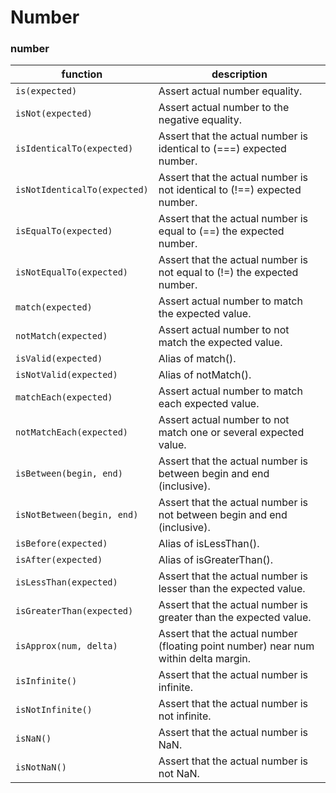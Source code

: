 # Number

### number

| function | description |
| -- | -- |
|` is(expected) `                   | Assert actual number equality. |
|` isNot(expected) `                | Assert actual number to the negative equality. |
|` isIdenticalTo(expected) `        | Assert that the actual number is identical to (===) expected number. |
|` isNotIdenticalTo(expected) `     | Assert that the actual number is not identical to (!==) expected number. |
|` isEqualTo(expected) `            | Assert that the actual number is equal to (==) the expected number. |
|` isNotEqualTo(expected) `         | Assert that the actual number is not equal to (!=) the expected number. |
|` match(expected) `                | Assert actual number to match the expected value. |
|` notMatch(expected) `             | Assert actual number to not match the expected value. |
|` isValid(expected) `              | Alias of match(). |
|` isNotValid(expected) `           | Alias of notMatch(). |
|` matchEach(expected) `            | Assert actual number to match each expected value. |
|` notMatchEach(expected) `         | Assert actual number to not match one or several expected value. |
|` isBetween(begin, end) `          | Assert that the actual number is between begin and end (inclusive). |
|` isNotBetween(begin, end) `       | Assert that the actual number is not between begin and end (inclusive). |
|` isBefore(expected) `             | Alias of isLessThan(). |
|` isAfter(expected) `              | Alias of isGreaterThan(). |
|` isLessThan(expected) `           | Assert that the actual number is lesser than the expected value. |
|` isGreaterThan(expected) `        | Assert that the actual number is greater than the expected value. |
|` isApprox(num, delta) `           | Assert that the actual number (floating point number) near num within delta margin. |
|` isInfinite() `                   | Assert that the actual number is infinite. |
|` isNotInfinite() `                | Assert that the actual number is not infinite. |
|` isNaN() `                        | Assert that the actual number is NaN. |
|` isNotNaN() `                     | Assert that the actual number is not NaN. |
